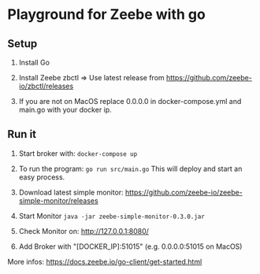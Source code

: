 # Playground for Zeebe with go

## Setup

1) Install Go

2) Install Zeebe zbctl => Use latest release from https://github.com/zeebe-io/zbctl/releases

3) If you are not on MacOS replace 0.0.0.0 in docker-compose.yml and main.go with your docker ip.

## Run it

1) Start broker with: `docker-compose up`

2) To run the program: `go run src/main.go`
This will deploy and start an easy process.

3) Download latest simple monitor: https://github.com/zeebe-io/zeebe-simple-monitor/releases

4) Start Monitor `java -jar zeebe-simple-monitor-0.3.0.jar`

5) Check Monitor on: http://127.0.0.1:8080/

6) Add Broker with "[DOCKER_IP]:51015" (e.g. 0.0.0.0:51015 on MacOS)

More infos: https://docs.zeebe.io/go-client/get-started.html

